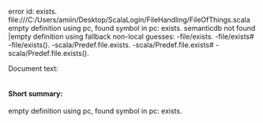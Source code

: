 error id: exists.
file:///C:/Users/amiin/Desktop/ScalaLogin/FileHandling/FileOfThings.scala
empty definition using pc, found symbol in pc: exists.
semanticdb not found
|empty definition using fallback
non-local guesses:
	 -file/exists.
	 -file/exists#
	 -file/exists().
	 -scala/Predef.file.exists.
	 -scala/Predef.file.exists#
	 -scala/Predef.file.exists().

Document text:

```scala

```

#### Short summary: 

empty definition using pc, found symbol in pc: exists.
